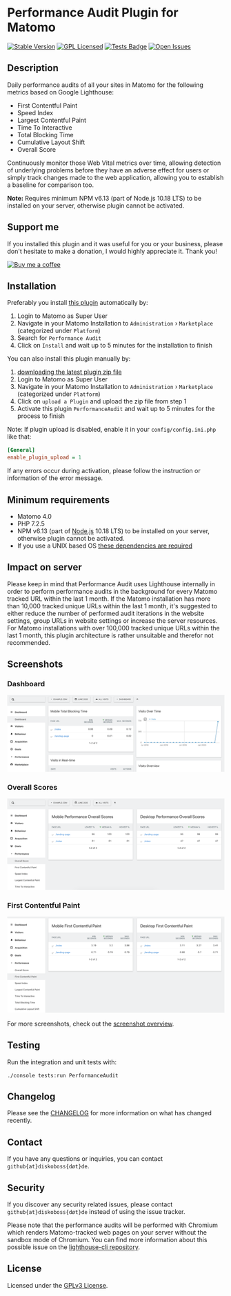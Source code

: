 # Performance Audit Plugin for Matomo

[![Stable Version](https://img.shields.io/github/v/release/DevDavido/performance-audit-plugin)](https://github.com/DevDavido/performance-audit-plugin/releases)
[![GPL Licensed](https://img.shields.io/github/license/DevDavido/performance-audit-plugin?color=yellow)](LICENSE.md)
[![Tests Badge](https://img.shields.io/github/workflow/status/DevDavido/performance-audit-plugin/Tests?label=tests)](https://github.com/DevDavido/performance-audit-plugin/actions?query=workflow%3ATests)
[![Open Issues](https://img.shields.io/github/issues-raw/DevDavido/performance-audit-plugin)](https://github.com/DevDavido/performance-audit-plugin/issues)

## Description
Daily performance audits of all your sites in Matomo for the following metrics based on Google Lighthouse:
- First Contentful Paint
- Speed Index
- Largest Contentful Paint
- Time To Interactive
- Total Blocking Time
- Cumulative Layout Shift
- Overall Score

Continuously monitor those Web Vital metrics over time, allowing detection of underlying problems before they have an adverse effect for users or simply track changes made to the web application, allowing you to establish a baseline for comparison too.

**Note:** Requires minimum NPM v6.13 (part of Node.js 10.18 LTS) to be installed on your server, otherwise plugin cannot be activated.

## Support me
If you installed this plugin and it was useful for you or your business, please don't hesitate to make a donation, I would highly appreciate it. Thank you!

<a href="https://www.buymeacoffee.com/devdavido" target="_blank"><img src="https://github.com/DevDavido/performance-audit-plugin/assets/997605/0c4e6a4c-9852-4410-a153-fa379fa7aa17" width="180" alt="Buy me a coffee"></a>

## Installation
Preferably you install [this plugin](https://plugins.matomo.org/PerformanceAudit) automatically by:
1. Login to Matomo as Super User
2. Navigate in your Matomo Installation to `Administration` › `Marketplace` (categorized under `Platform`)
3. Search for `Performance Audit`
4. Click on `Install` and wait up to 5 minutes for the installation to finish

You can also install this plugin manually by:
1. [downloading the latest plugin zip file](https://github.com/DevDavido/performance-audit-plugin/releases/latest)
2. Login to Matomo as Super User
3. Navigate in your Matomo Installation to `Administration` › `Marketplace` (categorized under `Platform`)
4. Click on `upload a Plugin` and upload the zip file from step 1
5. Activate this plugin `PerformanceAudit` and wait up to 5 minutes for the process to finish

Note: If plugin upload is disabled, enable it in your `config/config.ini.php` like that:
```ini
[General]
enable_plugin_upload = 1
```
If any errors occur during activation, please follow the instruction or information of the error message.

## Minimum requirements
- Matomo 4.0
- PHP 7.2.5
- NPM v6.13 (part of [Node.js](https://nodejs.org/en/download/) 10.18 LTS) to be installed on your server, otherwise plugin cannot be activated.
- If you use a UNIX based OS [these dependencies are required](https://github.com/puppeteer/puppeteer/blob/main/docs/troubleshooting.md#chrome-headless-doesnt-launch-on-unix)

## Impact on server
Please keep in mind that Performance Audit uses Lighthouse internally in order to perform performance audits in the background for every Matomo tracked URL within the last 1 month.
If the Matomo installation has more than 10,000 tracked unique URLs within the last 1 month, it's suggested to either reduce the number of performed audit iterations in the website settings,
group URLs in website settings or increase the server resources. For Matomo installations with over 100,000 tracked unique URLs within the last 1 month,
this plugin architecture is rather unsuitable and therefor not recommended.

## Screenshots
### Dashboard
![Dashboard](/screenshots/Dashboard.png?raw=true)

### Overall Scores
![Overall Scores](/screenshots/OverallScores.png?raw=true)

### First Contentful Paint
![First Contentful Paint](/screenshots/FirstContentfulPaint.png?raw=true)

For more screenshots, check out the [screenshot overview](/screenshots/OVERVIEW.md).

## Testing
Run the integration and unit tests with:

```shell
./console tests:run PerformanceAudit
```
## Changelog
Please see the [CHANGELOG](CHANGELOG.md) for more information on what has changed recently.

## Contact
If you have any questions or inquiries, you can contact `github{at}diskoboss{døt}de`.

## Security
If you discover any security related issues, please contact `github{at}diskoboss{døt}de` instead of using the issue tracker.

Please note that the performance audits will be performed with Chromium which renders Matomo-tracked web pages on your server without the sandbox mode of Chromium. You can find more information about this possible issue on the [lighthouse-cli repository](https://github.com/GoogleChrome/lighthouse-ci/tree/master/docs/recipes/docker-client#--no-sandbox-issues-explained).

## License
Licensed under the [GPLv3 License](LICENSE.md).
